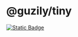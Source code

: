# @guzily/tiny
[![Static Badge](https://img.shields.io/badge/%20npm-v1.0.0-blue?link=https%3A%2F%2Fwww.npmjs.com%2Fpackage%2F%40guzily%2Ftiny)](https://www.npmjs.com/package/@guzily/tiny)

